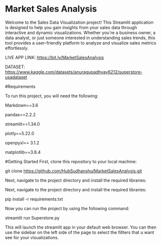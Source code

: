 # Market Sales Analysis
Welcome to the Sales Data Visualization project! This Streamlit application is designed to help you gain insights from your sales data through interactive and dynamic visualizations. Whether you're a business owner, a data analyst, or just someone interested in understanding sales trends, this tool provides a user-friendly platform to analyze and visualize sales metrics effortlessly.

LIVE APP LINK: https://bit.ly/MarketSalesAnalysis

DATASET: https://www.kaggle.com/datasets/anuragupadhyay6212/superstore-usadataset

#Requirements

To run this project, you will need the following:

Markdown==3.6

pandas==2.2.2

streamlit==1.34.0

plotly==5.22.0

openpyxl== 3.1.2

matplotlib==3.8.4

#Getting Started
First, clone this repository to your local machine:

git clone https://github.com/HubSudhanshu/MarketSalesAnalysis.git

Next, navigate to the project directory and install the required libraries:

Next, navigate to the project directory and install the required libraries:

pip install -r requirements.txt

Now you can run the project by using the following command:

streamlit run Superstore.py

This will launch the streamlit app in your default web browser. You can then use the sidebar on the left side of the page to select the fillters that u want see for your visualizations.
